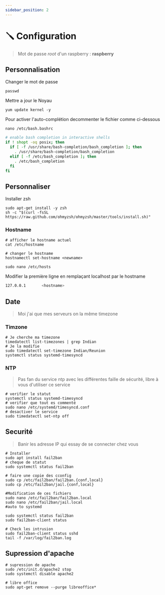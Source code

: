 ```yaml
---
sidebar_position: 2
---
```


# 🪛 Configuration

> Mot de passe _root_ d'un raspberry : **raspberry**

## Personnalisation

Changer le mot de passe

```Shell
passwd
```

Mettre a jour le Noyau

```Shell
yum update kernel -y
```

Pour activer l'auto-complétion decommenter le fichier comme ci-dessous

```Shell
nano /etc/bash.bashrc
```

```Bash
# enable bash completion in interactive shells
if ! shopt -oq posix; then
  if [ -f /usr/share/bash-completion/bash_completion ]; then
    . /usr/share/bash-completion/bash_completion
  elif [ -f /etc/bash_completion ]; then
    . /etc/bash_completion
  fi
fi
```

## Personnaliser

Installer zsh 

```Shell
sudo apt-get install -y zsh
sh -c "$(curl -fsSL https://raw.github.com/ohmyzsh/ohmyzsh/master/tools/install.sh)"
```

### Hostname

```SHELL
# afficher le hostname actuel
cat /etc/hostname

# changer le hostname
hostnamectl set-hostname <newname>
```

```Shell
sudo nano /etc/hosts
```

Modifier la première ligne en remplaçant localhost par le hostname

```Bash
127.0.0.1       <hostname>
```

## Date

> Moi j'ai que mes serveurs on la même timezone

### Timzone

```Shell
# Je cherche ma timezone
timedatectl list-timezones | grep Indian
# Je la modifie
sudo timedatectl set-timezone Indian/Reunion
systemctl status systemd-timesyncd
```

### NTP

> Pas fan du service ntp avec les différentes faille de sécurité, libre à vous d'utiliser ce service

```Shell
# verifier le statut
systemctl status systemd-timesyncd
# verifier que tout es commenté
sudo nano /etc/systemd/timesyncd.conf
# desactiver le service
sudo timedatectl set-ntp off
```

## Securité

> Banir les adresse IP qui essay de se connecter chez vous

```Shell
# Installer
sudo apt install fail2ban
# cheque de statut
sudo systemctl status fail2ban

# faire une copie des cconfig
sudo cp /etc/fail2ban/fail2ban.{conf,local}
sudo cp /etc/fail2ban/jail.{conf,local}

#Modification de ces fichiers
sudo nano /etc/fail2ban/fail2ban.local
sudo nano /etc/fail2ban/jail.local
#auto to systemd

sudo systemctl status fail2ban
sudo fail2ban-client status

# Check les intrusion
sudo fail2ban-client status sshd
tail -f /var/log/fail2ban.log
```

## Supression d'apache

```shell
# supression de apache
sudo /etc/init.d/apache2 stop
sudo systemctl disable apache2

# libre office
sudo apt-get remove --purge libreoffice*
```